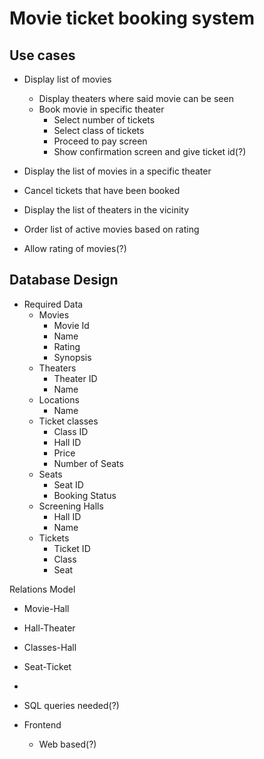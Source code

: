 # Movie ticket booking system


## Use cases


- Display list of movies 
    - Display theaters where said movie can be seen
    - Book movie in specific theater
        - Select number of tickets
        - Select class of tickets
        - Proceed to pay screen
        - Show confirmation screen and give ticket id(?)

- Display the list of movies in a specific theater
- Cancel tickets that have been booked
- Display the list of theaters in the vicinity
- Order list of active movies based on rating
- Allow rating of movies(?)

## Database Design
- Required Data
    - Movies
        - Movie Id
        - Name
        - Rating
        - Synopsis
    - Theaters
        - Theater ID
        - Name
    - Locations
        - Name
    <!-- - Customers(If log-in Implemented)
        - Name
        - Address
        - Username(?)
        - -->
    - Ticket classes
        - Class ID
        - Hall ID
        - Price
        - Number of Seats
    - Seats
        - Seat ID
        - Booking Status
    - Screening Halls
        - Hall ID
        - Name 
    - Tickets
        - Ticket ID
        - Class
        - Seat
        

Relations Model

- Movie-Hall 
- Hall-Theater
- Classes-Hall
- Seat-Ticket 
- 





- SQL queries needed(?)

- Frontend
    - Web based(?)


